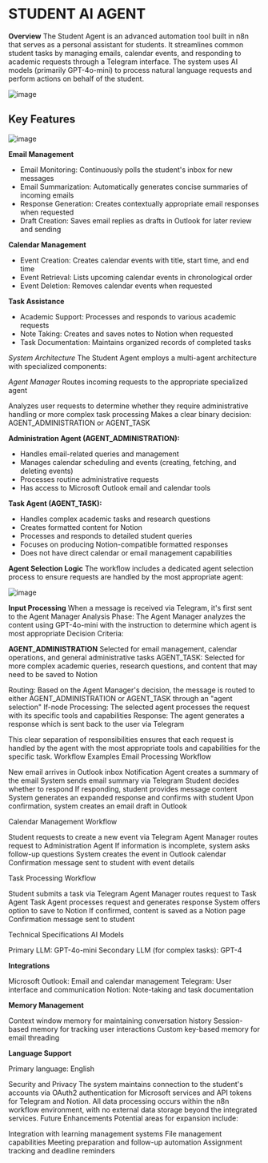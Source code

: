 # STUDENT AI AGENT
**Overview**
The Student Agent is an advanced automation tool built in n8n that serves as a personal assistant for students. It streamlines common student tasks by managing emails, calendar events, and responding to academic requests through a Telegram interface. The system uses AI models (primarily GPT-4o-mini) to process natural language requests and perform actions on behalf of the student.

![image](https://github.com/user-attachments/assets/2547cd1d-675a-44b2-826a-b5abed10924c)

## Key Features

![image](https://github.com/user-attachments/assets/33879434-82f2-40d5-890e-e54d34805009)

**Email Management**

- Email Monitoring: Continuously polls the student's inbox for new messages
- Email Summarization: Automatically generates concise summaries of incoming emails
- Response Generation: Creates contextually appropriate email responses when requested
- Draft Creation: Saves email replies as drafts in Outlook for later review and sending

**Calendar Management**

- Event Creation: Creates calendar events with title, start time, and end time
- Event Retrieval: Lists upcoming calendar events in chronological order
- Event Deletion: Removes calendar events when requested

**Task Assistance**

- Academic Support: Processes and responds to various academic requests
- Note Taking: Creates and saves notes to Notion when requested
- Task Documentation: Maintains organized records of completed tasks

_System Architecture_
The Student Agent employs a multi-agent architecture with specialized components:

_Agent Manager_
Routes incoming requests to the appropriate specialized agent

Analyzes user requests to determine whether they require administrative handling or more complex task processing
Makes a clear binary decision: AGENT_ADMINISTRATION or AGENT_TASK


**Administration Agent (AGENT_ADMINISTRATION):**

- Handles email-related queries and management
- Manages calendar scheduling and events (creating, fetching, and deleting events)
- Processes routine administrative requests
- Has access to Microsoft Outlook email and calendar tools


**Task Agent (AGENT_TASK):**

- Handles complex academic tasks and research questions
- Creates formatted content for Notion
- Processes and responds to detailed student queries
- Focuses on producing Notion-compatible formatted responses
- Does not have direct calendar or email management capabilities



**Agent Selection Logic**
The workflow includes a dedicated agent selection process to ensure requests are handled by the most appropriate agent:

![image](https://github.com/user-attachments/assets/618c5be7-50cf-4a1c-98e4-bc37ce5924bf)

**Input Processing**
When a message is received via Telegram, it's first sent to the Agent Manager
Analysis Phase: The Agent Manager analyzes the content using GPT-4o-mini with the instruction to determine which agent is most appropriate
Decision Criteria:

**AGENT_ADMINISTRATION**
Selected for email management, calendar operations, and general administrative tasks
AGENT_TASK: Selected for more complex academic queries, research questions, and content that may need to be saved to Notion


Routing: Based on the Agent Manager's decision, the message is routed to either AGENT_ADMINISTRATION or AGENT_TASK through an "agent selection" If-node
Processing: The selected agent processes the request with its specific tools and capabilities
Response: The agent generates a response which is sent back to the user via Telegram

This clear separation of responsibilities ensures that each request is handled by the agent with the most appropriate tools and capabilities for the specific task.
Workflow Examples
Email Processing Workflow

New email arrives in Outlook inbox
Notification Agent creates a summary of the email
System sends email summary via Telegram
Student decides whether to respond
If responding, student provides message content
System generates an expanded response and confirms with student
Upon confirmation, system creates an email draft in Outlook

Calendar Management Workflow

Student requests to create a new event via Telegram
Agent Manager routes request to Administration Agent
If information is incomplete, system asks follow-up questions
System creates the event in Outlook calendar
Confirmation message sent to student with event details

Task Processing Workflow

Student submits a task via Telegram
Agent Manager routes request to Task Agent
Task Agent processes request and generates response
System offers option to save to Notion
If confirmed, content is saved as a Notion page
Confirmation message sent to student

Technical Specifications
AI Models

Primary LLM: GPT-4o-mini
Secondary LLM (for complex tasks): GPT-4

**Integrations**

Microsoft Outlook: Email and calendar management
Telegram: User interface and communication
Notion: Note-taking and task documentation

**Memory Management**

Context window memory for maintaining conversation history
Session-based memory for tracking user interactions
Custom key-based memory for email threading

**Language Support**

Primary language: English

Security and Privacy
The system maintains connection to the student's accounts via OAuth2 authentication for Microsoft services and API tokens for Telegram and Notion. All data processing occurs within the n8n workflow environment, with no external data storage beyond the integrated services.
Future Enhancements
Potential areas for expansion include:

Integration with learning management systems
File management capabilities
Meeting preparation and follow-up automation
Assignment tracking and deadline reminders
